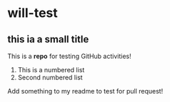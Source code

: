 # will-test
## this ia a small title
This is a **repo** for testing GitHub activities!

1. This is a numbered list
2. Second numbered list

Add something to my readme to test for pull request!
